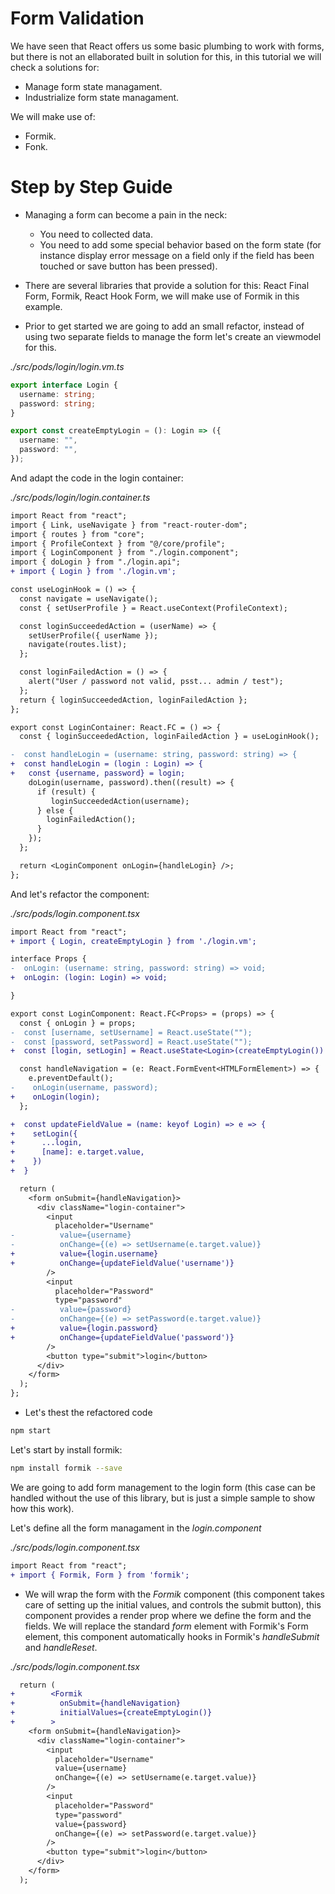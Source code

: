 # Form Validation

We have seen that React offers us some basic plumbing to work with forms, but there is not an ellaborated built in solution
for this, in this tutorial we will check a solutions for:

- Manage form state managament.
- Industrialize form state managament.

We will make use of:

- Formik.
- Fonk.

# Step by Step Guide

- Managing a form can become a pain in the neck:

  - You need to collected data.
  - You need to add some special behavior based on the form state (for instance display error message on a field
    only if the field has been touched or save button has been pressed).

- There are several libraries that provide a solution for this: React Final Form, Formik, React Hook Form, we will
  make use of Formik in this example.

- Prior to get started we are going to add an small refactor, instead of using two separate fields to manage the form
  let's create an viewmodel for this.

_./src/pods/login/login.vm.ts_

```ts
export interface Login {
  username: string;
  password: string;
}

export const createEmptyLogin = (): Login => ({
  username: "",
  password: "",
});
```

And adapt the code in the login container:

_./src/pods/login/login.container.ts_

```diff
import React from "react";
import { Link, useNavigate } from "react-router-dom";
import { routes } from "core";
import { ProfileContext } from "@/core/profile";
import { LoginComponent } from "./login.component";
import { doLogin } from "./login.api";
+ import { Login } from './login.vm';

const useLoginHook = () => {
  const navigate = useNavigate();
  const { setUserProfile } = React.useContext(ProfileContext);

  const loginSucceededAction = (userName) => {
    setUserProfile({ userName });
    navigate(routes.list);
  };

  const loginFailedAction = () => {
    alert("User / password not valid, psst... admin / test");
  };
  return { loginSucceededAction, loginFailedAction };
};

export const LoginContainer: React.FC = () => {
  const { loginSucceededAction, loginFailedAction } = useLoginHook();

-  const handleLogin = (username: string, password: string) => {
+  const handleLogin = (login : Login) => {
+   const {username, password} = login;
    doLogin(username, password).then((result) => {
      if (result) {
         loginSucceededAction(username);
      } else {
        loginFailedAction();
      }
    });
  };

  return <LoginComponent onLogin={handleLogin} />;
};
```

And let's refactor the component:

_./src/pods/login.component.tsx_

```diff
import React from "react";
+ import { Login, createEmptyLogin } from './login.vm';

interface Props {
-  onLogin: (username: string, password: string) => void;
+  onLogin: (login: Login) => void;

}

export const LoginComponent: React.FC<Props> = (props) => {
  const { onLogin } = props;
-  const [username, setUsername] = React.useState("");
-  const [password, setPassword] = React.useState("");
+  const [login, setLogin] = React.useState<Login>(createEmptyLogin())

  const handleNavigation = (e: React.FormEvent<HTMLFormElement>) => {
    e.preventDefault();
-    onLogin(username, password);
+    onLogin(login);
  };

+  const updateFieldValue = (name: keyof Login) => e => {
+    setLogin({
+      ...login,
+      [name]: e.target.value,
+    })
+  }

  return (
    <form onSubmit={handleNavigation}>
      <div className="login-container">
        <input
          placeholder="Username"
-          value={username}
-          onChange={(e) => setUsername(e.target.value)}
+          value={login.username}
+          onChange={updateFieldValue('username')}
        />
        <input
          placeholder="Password"
          type="password"
-          value={password}
-          onChange={(e) => setPassword(e.target.value)}
+          value={login.password}
+          onChange={updateFieldValue('password')}
        />
        <button type="submit">login</button>
      </div>
    </form>
  );
};
```

- Let's thest the refactored code

```bash
npm start
```

Let's start by install formik:

```bash
npm install formik --save
```

We are going to add form management to the login form (this case can be handled without the use of this library,
but is just a simple sample to show how this work).

Let's define all the form managament in the _login.component_

_./src/pods/login.component.tsx_

```diff
import React from "react";
+ import { Formik, Form } from 'formik';
```

- We will wrap the form with the _Formik_ component (this component takes care of setting up the initial values,
  and controls the submit button), this component provides a render prop where we define the form and the fields.
  We will replace the standard _form_ element with Formik's Form element, this component automatically hooks in
  Formik's _handleSubmit_ and _handleReset_.

_./src/pods/login.component.tsx_

```diff
  return (
+        <Formik
+          onSubmit={handleNavigation}
+          initialValues={createEmptyLogin()}
+        >
    <form onSubmit={handleNavigation}>
      <div className="login-container">
        <input
          placeholder="Username"
          value={username}
          onChange={(e) => setUsername(e.target.value)}
        />
        <input
          placeholder="Password"
          type="password"
          value={password}
          onChange={(e) => setPassword(e.target.value)}
        />
        <button type="submit">login</button>
      </div>
    </form>
  );
```
